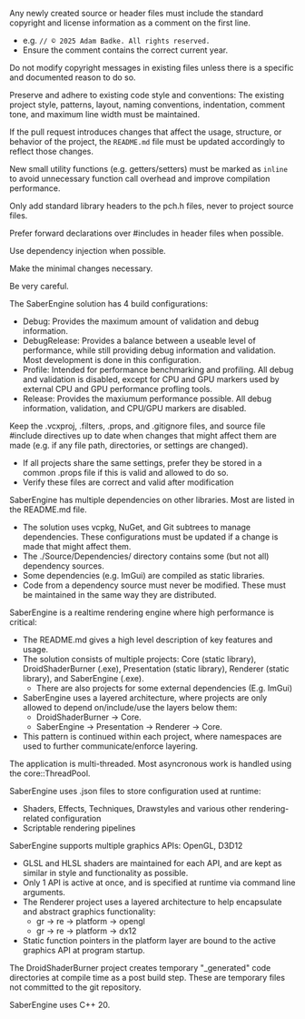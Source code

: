 Any newly created source or header files must include the standard copyright and license information as a comment on the first line.
- e.g. `// © 2025 Adam Badke. All rights reserved.`
- Ensure the comment contains the correct current year.

Do not modify copyright messages in existing files unless there is a specific and documented reason to do so.

Preserve and adhere to existing code style and conventions: The existing project style, patterns, layout, naming conventions, indentation, comment tone, and maximum line width must be maintained.

If the pull request introduces changes that affect the usage, structure, or behavior of the project, the `README.md` file must be updated accordingly to reflect those changes.

New small utility functions (e.g. getters/setters) must be marked as `inline` to avoid unnecessary function call overhead and improve compilation performance.

Only add standard library headers to the pch.h files, never to project source files.

Prefer forward declarations over #includes in header files when possible.

Use dependency injection when possible.

Make the minimal changes necessary.

Be very careful.

The SaberEngine solution has 4 build configurations:
- Debug: Provides the maximum amount of validation and debug information.
- DebugRelease: Provides a balance between a useable level of performance, while still providing debug information and validation. Most development is done in this configuration.
- Profile: Intended for performance benchmarking and profiling. All debug and validation is disabled, except for CPU and GPU markers used by external CPU and GPU performance profling tools.
- Release: Provides the maxiumum performance possible. All debug information, validation, and CPU/GPU markers are disabled.

Keep the .vcxproj, .filters, .props, and .gitignore files, and source file #include directives up to date when changes that might affect them are made (e.g. if any file path, directories, or settings are changed).
- If all projects share the same settings, prefer they be stored in a common .props file if this is valid and allowed to do so.
- Verify these files are correct and valid after modification

SaberEngine has multiple dependencies on other libraries. Most are listed in the README.md file.
- The solution uses vcpkg, NuGet, and Git subtrees to manage dependencies. These configurations must be updated if a change is made that might affect them.
- The ./Source/Dependencies/ directory contains some (but not all) dependency sources.
- Some dependencies (e.g. ImGui) are compiled as static libraries.
- Code from a dependency source must never be modified. These must be maintained in the same way they are distributed.

SaberEngine is a realtime rendering engine where high performance is critical:
- The README.md gives a high level description of key features and usage.
- The solution consists of multiple projects: Core (static library), DroidShaderBurner (.exe), Presentation (static library), Renderer (static library), and SaberEngine (.exe).
	- There are also projects for some external dependencies (E.g. ImGui)
- SaberEngine uses a layered architecture, where projects are only allowed to depend on/include/use the layers below them:
	- DroidShaderBurner -> Core.
	- SaberEngine -> Presentation -> Renderer -> Core.
- This pattern is continued within each project, where namespaces are used to further communicate/enforce layering.
	
The application is multi-threaded. Most asyncronous work is handled using the core::ThreadPool.

SaberEngine uses .json files to store configuration used at runtime:
- Shaders, Effects, Techniques, Drawstyles and various other rendering-related configuration
- Scriptable rendering pipelines

SaberEngine supports multiple graphics APIs: OpenGL, D3D12
- GLSL and HLSL shaders are maintained for each API, and are kept as similar in style and functionality as possible.
- Only 1 API is active at once, and is specified at runtime via command line arguments.
- The Renderer project uses a layered architecture to help encapsulate and abstract graphics functionality:
	- gr -> re -> platform -> opengl
	- gr -> re -> platform -> dx12
- Static function pointers in the platform layer are bound to the active graphics API at program startup.

The DroidShaderBurner project creates temporary "_generated" code directories at compile time as a post build step. These are temporary files not committed to the git repository. 

SaberEngine uses C++ 20.